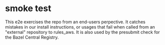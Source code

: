 # smoke test

This e2e exercises the repo from an end-users perpective.
It catches mistakes in our install instructions, or usages that fail when called from an "external" repository to rules_aws.
It is also used by the presubmit check for the Bazel Central Registry.
